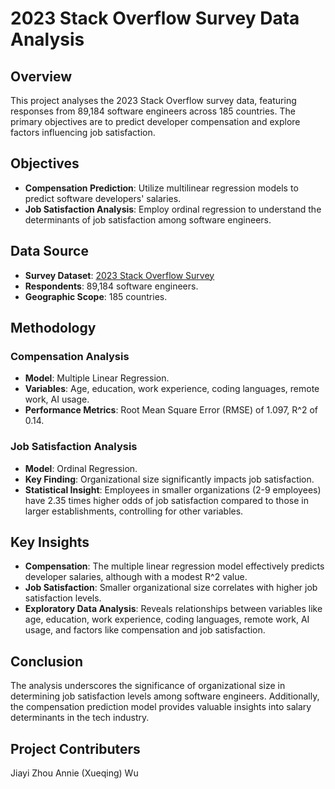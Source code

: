 # 2023 Stack Overflow Survey Data Analysis

## Overview
This project analyses the 2023 Stack Overflow survey data, featuring responses from 89,184 software engineers across 185 countries. The primary objectives are to predict developer compensation and explore factors influencing job satisfaction.

## Objectives
- **Compensation Prediction**: Utilize multilinear regression models to predict software developers' salaries.
- **Job Satisfaction Analysis**: Employ ordinal regression to understand the determinants of job satisfaction among software engineers.

## Data Source
- **Survey Dataset**: [2023 Stack Overflow Survey](https://insights.stackoverflow.com/survey)
- **Respondents**: 89,184 software engineers.
- **Geographic Scope**: 185 countries.

## Methodology
### Compensation Analysis
- **Model**: Multiple Linear Regression.
- **Variables**: Age, education, work experience, coding languages, remote work, AI usage.
- **Performance Metrics**: Root Mean Square Error (RMSE) of 1.097, R^2 of 0.14.

### Job Satisfaction Analysis
- **Model**: Ordinal Regression.
- **Key Finding**: Organizational size significantly impacts job satisfaction.
- **Statistical Insight**: Employees in smaller organizations (2-9 employees) have 2.35 times higher odds of job satisfaction compared to those in larger establishments, controlling for other variables.

## Key Insights
- **Compensation**: The multiple linear regression model effectively predicts developer salaries, although with a modest R^2 value.
- **Job Satisfaction**: Smaller organizational size correlates with higher job satisfaction levels.
- **Exploratory Data Analysis**: Reveals relationships between variables like age, education, work experience, coding languages, remote work, AI usage, and factors like compensation and job satisfaction.

## Conclusion
The analysis underscores the significance of organizational size in determining job satisfaction levels among software engineers. Additionally, the compensation prediction model provides valuable insights into salary determinants in the tech industry.

## Project Contributers
Jiayi Zhou
Annie (Xueqing) Wu
